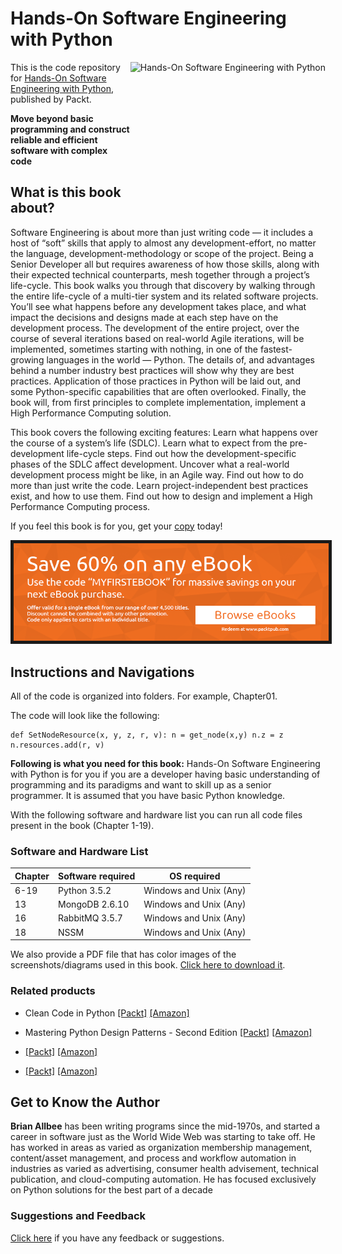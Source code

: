 # Hands-On Software Engineering with Python

<a href="https://www.packtpub.com/application-development/hands-software-engineering-python?utm_source=github&utm_medium=repository&utm_campaign=9781788622011 "><img src="https://d1ldz4te4covpm.cloudfront.net/sites/default/files/imagecache/ppv4_main_book_cover/B09393_MockupCover_newco.png" alt="Hands-On Software Engineering with Python" height="256px" align="right"></a>

This is the code repository for [Hands-On Software Engineering with Python](https://www.packtpub.com/application-development/hands-software-engineering-python?utm_source=github&utm_medium=repository&utm_campaign=9781788622011 ), published by Packt.

**Move beyond basic programming and construct reliable and efficient software with complex code**

## What is this book about?
Software Engineering is about more than just writing code — it includes a host of “soft” skills that apply to almost any development-effort, no matter the language, development-methodology or scope of the project. Being a Senior Developer all but requires awareness of how those skills, along with their expected technical counterparts, mesh together through a project’s life-cycle. This book walks you through that discovery by walking through the entire life-cycle of a multi-tier system and its related software projects. You’ll see what happens before any development takes place, and what impact the decisions and designs made at each step have on the development process. The development of the entire project, over the course of several iterations based on real-world Agile iterations, will be implemented, sometimes starting with nothing, in one of the fastest-growing languages in the world — Python. The details of, and advantages behind a number industry best practices will show why they are best practices. Application of those practices in Python will be laid out, and some Python-specific capabilities that are often overlooked. Finally, the book will, from first principles to complete implementation, implement a High Performance Computing solution.

This book covers the following exciting features:
Learn what happens over the course of a system’s life (SDLC). 
Learn what to expect from the pre-development life-cycle steps. 
Find out how the development-specific phases of the SDLC affect development. 
Uncover what a real-world development process might be like, in an Agile way. 
Find out how to do more than just write the code. 
Learn project-independent best practices exist, and how to use them. 
Find out how to design and implement a High Performance Computing process. 

If you feel this book is for you, get your [copy](https://www.amazon.com/dp/1788622014) today!

<a href="https://www.packtpub.com/?utm_source=github&utm_medium=banner&utm_campaign=GitHubBanner"><img src="https://raw.githubusercontent.com/PacktPublishing/GitHub/master/GitHub.png" 
alt="https://www.packtpub.com/" border="5" /></a>

## Instructions and Navigations
All of the code is organized into folders. For example, Chapter01.

The code will look like the following:
```
def SetNodeResource(x, y, z, r, v): n = get_node(x,y) n.z = z n.resources.add(r, v)
```

**Following is what you need for this book:**
Hands-On Software Engineering with Python is for you if you are a developer having basic understanding of programming and its paradigms and want to skill up as a senior programmer. It is assumed that you have basic Python knowledge.

With the following software and hardware list you can run all code files present in the book (Chapter 1-19).
### Software and Hardware List
| Chapter | Software required | OS required |
| -------- | ------------------------------------ | ----------------------------------- |
| 6-19 | Python 3.5.2 | Windows and Unix (Any) |
| 13 | MongoDB 2.6.10 | Windows and Unix (Any) |
| 16 | RabbitMQ 3.5.7 | Windows and Unix (Any) |
| 18 | NSSM | Windows and Unix (Any) |


We also provide a PDF file that has color images of the screenshots/diagrams used in this book. [Click here to download it](https://www.packtpub.com/sites/default/files/downloads/9781788622011_ColorImages.pdf).

### Related products
* Clean Code in Python [[Packt]](https://www.packtpub.com/application-development/clean-code-python?utm_source=github&utm_medium=repository&utm_campaign=9781788835831 ) [[Amazon]](https://www.amazon.com/dp/1788835832)

* Mastering Python Design Patterns - Second Edition [[Packt]](https://www.packtpub.com/application-development/mastering-python-design-patterns-second-edition?utm_source=github&utm_medium=repository&utm_campaign=9781788837484 ) [[Amazon]](https://www.amazon.com/dp/1788837487)

*  [[Packt]]() [[Amazon]](https://www.amazon.com/dp/)

*  [[Packt]]() [[Amazon]](https://www.amazon.com/dp/)

## Get to Know the Author
**Brian Allbee**
has been writing programs since the mid-1970s, and started a career in software just as the World Wide Web was starting to take off. He has worked in areas as varied as organization membership management, content/asset management, and process and workflow automation in industries as varied as advertising, consumer health advisement, technical publication, and cloud-computing automation. He has focused exclusively on Python solutions for the best part of a decade


### Suggestions and Feedback
[Click here](https://docs.google.com/forms/d/e/1FAIpQLSdy7dATC6QmEL81FIUuymZ0Wy9vH1jHkvpY57OiMeKGqib_Ow/viewform) if you have any feedback or suggestions.


